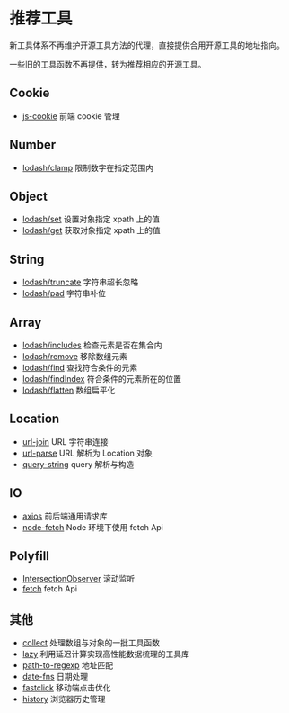 # 推荐工具

新工具体系不再维护开源工具方法的代理，直接提供合用开源工具的地址指向。

一些旧的工具函数不再提供，转为推荐相应的开源工具。

## Cookie

- [js-cookie](https://github.com/js-cookie/js-cookie) 前端 cookie 管理

## Number

- [lodash/clamp](https://lodash.com/docs/4.17.15#clamp) 限制数字在指定范围内

## Object

- [lodash/set](https://lodash.com/docs/4.17.15#set) 设置对象指定 xpath 上的值
- [lodash/get](https://lodash.com/docs/4.17.15#get) 获取对象指定 xpath 上的值

## String

- [lodash/truncate](https://lodash.com/docs/4.17.15#truncate) 字符串超长忽略
- [lodash/pad](https://lodash.com/docs/4.17.15#pad) 字符串补位

## Array

- [lodash/includes](https://lodash.com/docs/4.17.15#includes) 检查元素是否在集合内
- [lodash/remove](https://lodash.com/docs/4.17.15#remove) 移除数组元素
- [lodash/find](https://lodash.com/docs/4.17.15#find) 查找符合条件的元素
- [lodash/findIndex](https://lodash.com/docs/4.17.15#findIndex) 符合条件的元素所在的位置
- [lodash/flatten](https://lodash.com/docs/4.17.15#flatten) 数组扁平化

## Location

- [url-join](https://github.com/jfromaniello/url-join) URL 字符串连接
- [url-parse](https://github.com/unshiftio/url-parse) URL 解析为 Location 对象
- [query-string](https://github.com/sindresorhus/query-string) query 解析与构造

## IO

- [axios](https://axios-http.com/) 前后端通用请求库
- [node-fetch](https://github.com/node-fetch/node-fetch) Node 环境下使用 fetch Api

## Polyfill

- [IntersectionObserver](https://github.com/w3c/IntersectionObserver) 滚动监听
- [fetch](https://github.com/github/fetch) fetch Api

## 其他

- [collect](https://github.com/ecrmnn/collect.js) 处理数组与对象的一批工具函数
- [lazy](https://github.com/dtao/lazy.js) 利用延迟计算实现高性能数据梳理的工具库
- [path-to-regexp](https://github.com/pillarjs/path-to-regexp) 地址匹配
- [date-fns](https://github.com/date-fns/date-fns) 日期处理
- [fastclick](https://github.com/ftlabs/fastclick) 移动端点击优化
- [history](https://github.com/remix-run/history) 浏览器历史管理
